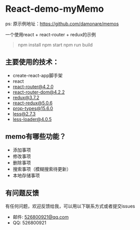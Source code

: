 # React-demo-myMemo
ps: 原示例地址：https://github.com/damonare/memos

一个使用react + react-router + redux的示例

> npm install
> npm start
> npm run build

## 主要使用的技术：
* create-react-app脚手架
* react
* react-router@4.2.0
* react-router-dom@4.2.2
* redux@3.7.2
* react-redux@5.0.6
* prop-types@15.6.0
* less@2.7.3
* less-loader@4.0.5


## memo有哪些功能？

* 添加事项
* 修改事项
* 删除事项
* 搜索事项（模糊搜索待更新）
* 本地存储事项

## 有问题反馈
有任何问题，欢迎反馈给我，可以用以下联系方式或者提交issues

* 邮件: 526800921@qq.com
* QQ: 526800921